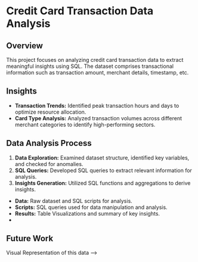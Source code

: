# Credit Card Transaction Data Analysis

## Overview
This project focuses on analyzing credit card transaction data to extract meaningful insights using SQL. The dataset comprises transactional information such as transaction amount, merchant details, timestamp, etc.

## Insights
- **Transaction Trends:** Identified peak transaction hours and days to optimize resource allocation.
- **Card Type Analysis:** Analyzed transaction volumes across different merchant categories to identify high-performing sectors.

## Data Analysis Process
1. **Data Exploration:** Examined dataset structure, identified key variables, and checked for anomalies.
2. **SQL Queries:** Developed SQL queries to extract relevant information for analysis.
3. **Insights Generation:** Utilized SQL functions and aggregations to derive insights.
   
- **Data:** Raw dataset and SQL scripts for analysis.
- **Scripts:** SQL queries used for data manipulation and analysis.
- **Results:** Table Visualizations and summary of key insights.
- 

## Future Work
 Visual Representation of this data --> 
